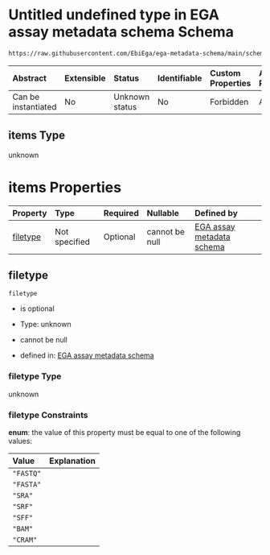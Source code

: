 # Untitled undefined type in EGA assay metadata schema Schema

```txt
https://raw.githubusercontent.com/EbiEga/ega-metadata-schema/main/schemas/EGA.assay.json#/allOf/1/then/properties/assay_files/items
```



| Abstract            | Extensible | Status         | Identifiable | Custom Properties | Additional Properties | Access Restrictions | Defined In                                                                 |
| :------------------ | :--------- | :------------- | :----------- | :---------------- | :-------------------- | :------------------ | :------------------------------------------------------------------------- |
| Can be instantiated | No         | Unknown status | No           | Forbidden         | Allowed               | none                | [EGA.assay.json\*](../../../schemas/EGA.assay.json "open original schema") |

## items Type

unknown

# items Properties

| Property              | Type          | Required | Nullable       | Defined by                                                                                                                                                                                                                                                                                            |
| :-------------------- | :------------ | :------- | :------------- | :---------------------------------------------------------------------------------------------------------------------------------------------------------------------------------------------------------------------------------------------------------------------------------------------------- |
| [filetype](#filetype) | Not specified | Optional | cannot be null | [EGA assay metadata schema](ega-11-allof-allowed-filetypes-for-a-sequencing-assay-then-properties-assay_files-items-properties-filetype.md "https://raw.githubusercontent.com/EbiEga/ega-metadata-schema/main/schemas/EGA.assay.json#/allOf/1/then/properties/assay_files/items/properties/filetype") |

## filetype



`filetype`

*   is optional

*   Type: unknown

*   cannot be null

*   defined in: [EGA assay metadata schema](ega-11-allof-allowed-filetypes-for-a-sequencing-assay-then-properties-assay_files-items-properties-filetype.md "https://raw.githubusercontent.com/EbiEga/ega-metadata-schema/main/schemas/EGA.assay.json#/allOf/1/then/properties/assay_files/items/properties/filetype")

### filetype Type

unknown

### filetype Constraints

**enum**: the value of this property must be equal to one of the following values:

| Value     | Explanation |
| :-------- | :---------- |
| `"FASTQ"` |             |
| `"FASTA"` |             |
| `"SRA"`   |             |
| `"SRF"`   |             |
| `"SFF"`   |             |
| `"BAM"`   |             |
| `"CRAM"`  |             |
